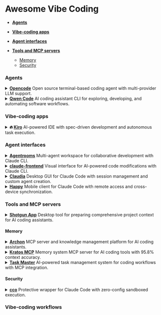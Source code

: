 # Awesome Vibe Coding

<!--## Getting started with vibe coding-->

<!--## The essential resources-->

<!--## Advanced vibe coding-->

* [**Agents**](#agents)
    
* [**Vibe-coding apps**](#vibe-coding-apps)
    
* [**Agent interfaces**](#agent-interfaces)
    
* [**Tools and MCP servers**](#tools-and-mcp-servers)
    * [Memory](#memory)
    * [Security](#security)

### Agents

<details>
  <summary><strong><a href="https://opencode.ai/">Opencode</a></strong> Open source terminal-based coding agent with multi-provider LLM support.</summary>

  <blockquote>Opencode supports 75+ LLM providers and integrates with IDEs including Cursor and VS Code, enabling flexible model subscriptions for terminal-based development workflows.</blockquote>
</details>

<details>
  <summary><strong><a href="https://github.com/QwenLM/qwen-code">Qwen Code</a></strong> AI coding assistant CLI for exploring, developing, and automating software workflows.</summary>

  <blockquote>Qwen Code is an intelligent command-line tool that helps developers understand, refactor, and generate code using advanced AI models. It provides workflow automation, code analysis, and supports multiple authentication methods across different regional providers.</blockquote>
</details>

### Vibe-coding apps

<details>
  <summary><strong>🔥 <a href="https://kiro.dev/">Kiro</a></strong> AI-powered IDE with spec-driven development and autonomous task execution.</summary>

  <blockquote>Kiro transforms prompts into structured requirements and implementation tasks, supporting multimodal inputs and agent hooks for automated background workflows with Claude Sonnet integration.</blockquote>
</details>

### Agent interfaces

<details>
  <summary><strong><a href="https://github.com/baryhuang/claude-code-by-agents">Agentrooms</a></strong> Multi-agent workspace for collaborative development with Claude CLI.</summary>

  <blockquote>Agentrooms provides desktop and web interfaces for coordinating specialized AI agents in collaborative software development workflows, enabling task routing via @agent-name mentions, automatic decomposition, and management of complex multi-agent projects using Claude CLI as the underlying engine.</blockquote>
</details>

<details>
  <summary><strong><a href="https://github.com/tobias-schuemann/claude-frontend">claude-frontend</a></strong> Visual interface for AI-powered code modifications with Claude CLI.</summary>

  <blockquote>claude-frontend provides a browser widget that allows developers to select webpage elements and send them to Claude for instant code modifications, supporting multiple frameworks including Next.js, Vite, React, and Vue in local development environments.</blockquote>
</details>

<details>
  <summary><strong><a href="https://claudiacode.com/">Claudia</a></strong> Desktop GUI for Claude Code with session management and custom agent creation.</summary>

  <blockquote>Claudia provides a visual command center for Claude Code featuring project browsers, session history tracking, custom AI agents with background execution, usage analytics, and process isolation for secure AI-assisted development workflows.</blockquote>
</details>

<details>
  <summary><strong><a href="https://happy.engineering/">Happy</a></strong> Mobile client for Claude Code with remote access and cross-device synchronization.</summary>

  <blockquote>Happy enables developers to control Claude Code sessions remotely via mobile and web apps, providing push notifications, instant device switching, and end-to-end encrypted code transmission across iOS, Android, and web platforms.</blockquote>
</details>

### Tools and MCP servers

<details>
  <summary><strong><a href="https://github.com/glebkudr/shotgun_code">Shotgun App</a></strong> Desktop tool for preparing comprehensive project context for AI coding assistants.</summary>

  <blockquote>Shotgun App enables one-click generation of structured project payloads for LLM interactions, allowing selective file exclusion and supporting whole-repository analysis and modification workflows with ChatGPT, Gemini, and other AI assistants.</blockquote>
</details>


#### Memory

<details>
  <summary><strong><a href="https://github.com/coleam00/Archon">Archon</a></strong> MCP server and knowledge management platform for AI coding assistants.</summary>

  <blockquote>Archon provides custom knowledge bases with web crawling, vector search, and task management capabilities, supporting multiple LLMs and offering 10 MCP tools for enhanced RAG queries and collaborative development workflows.</blockquote>
</details>

<details>
  <summary><strong><a href="https://github.com/ceorkm/kratos-mcp">Kratos MCP</a></strong> Memory system MCP server for AI coding tools with 95.8% context accuracy.</summary>

  <blockquote>Kratos MCP provides persistent memory for AI coding tools using a Four Pillars Framework with SQLite storage, ensuring AI maintains project context across sessions with sub-10ms retrieval times and automatic project isolation.</blockquote>
</details>

<details>
  <summary><strong><a href="https://www.task-master.dev/">Task Master</a></strong> AI-powered task management system for coding workflows with MCP integration.</summary>

  <blockquote>Task Master breaks down complex projects into manageable tasks, integrates with editors like Cursor and VS Code through MCP, and supports multiple AI providers to enhance development productivity without requiring API keys for Claude Code CLI usage.</blockquote>
</details>

#### Security

<details>
  <summary><strong><a href="https://github.com/nikvdp/cco">cco</a></strong> Protective wrapper for Claude Code with zero-config sandboxed execution.</summary>

  <blockquote>cco provides automatic sandboxing for Claude Code using native OS tools or Docker fallback, enabling secure isolated interactions while maintaining seamless user experience and preserving project context across platforms.</blockquote>
</details>

### Vibe-coding workflows

